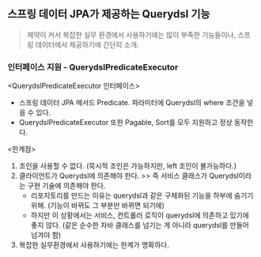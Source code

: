 ## 스프링 데이터 JPA가 제공하는 Querydsl 기능

> 제약이 커서 복잡한 실무 환경에서 사용하기에는 많이 부족한 기능들이나, 스프링 데이터에서 제공하기에 간단히 소개. <br>

### 인터페이스 지원 - QuerydslPredicateExecutor
<QuerydslPredicateExecutor 인터페이스>
- 스프링 데이터 JPA 메서드 Predicate. 파라미터에 Querydsl의 where 조건을 넣을 수 있다.
- QuerydslPredicateExecutor 또한 Pagable, Sort를 모두 지원하고 정상 동작한다.

<한계점>
1. 조인을 사용할 수 없다. (묵시적 조인은 가능하지만, left 조인이 불가능하다.)
2. 클라이언트가 Querydsl에 의존해야 한다. >> 즉 서비스 클래스가 Querydsl이라는 구현 기술에 의존해야 한다.
   - 리포지토리를 만드는 이유는 querydsl과 같은 구체화된 기능을 하부에 숨기기 위해. (기능이 바뀌도 그 부분만 바뀌면 되기에)
   - 하지만 이 상황에서는 서비스, 컨트롤러 로직이 querydsl에 의존하고 있기에 좋지 않다. (같은 순수한 자바 클래스를 넘기는 게 아니라 querydsl를 만들어 넘겨야 함)
3. 복잡한 실무환경에서 사용하기에는 한계가 명확하다.

 